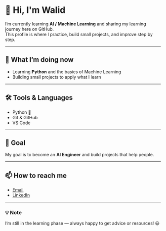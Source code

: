 # 👋 Hi, I'm Walid

I’m currently learning **AI / Machine Learning** and sharing my learning journey here on GitHub.  
This profile is where I practice, build small projects, and improve step by step.

---

## 🚀 What I’m doing now
- Learning **Python** and the basics of Machine Learning  
- Building small projects to apply what I learn  

---

## 🛠️ Tools & Languages
- Python 🐍  
- Git & GitHub  
- VS Code  

---

## 🎯 Goal
My goal is to become an **AI Engineer** and build projects that help people.

---

## 📫 How to reach me
- [Email](mailto:your-email@example.com)  
- [LinkedIn](https://www.linkedin.com/in/your-link)  

---

### 💡 Note
I’m still in the learning phase — always happy to get advice or resources! 😃
